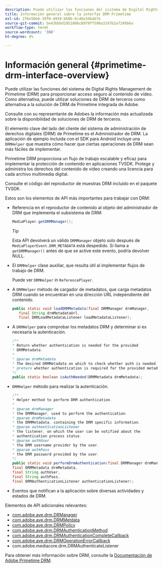 ```yaml
---
description: Puede utilizar las funciones del sistema de Digital Rights Management de Primetime (DRM) para proporcionar acceso seguro al contenido de vídeo. Como alternativa, puede utilizar soluciones de DRM de terceros como alternativa a la solución de DRM de Primetime integrada de Adobe.
title: Información general sobre la interfaz DRM Primetime
exl-id: 2f6e50e6-39f0-4939-bb9b-6c46e34bab7e
source-git-commit: be43bbbd1051886c8979ff590a3197b2a7249b6a
workflow-type: tm+mt
source-wordcount: '388'
ht-degree: 0%

---
```


# Información general {#primetime-drm-interface-overview}

Puede utilizar las funciones del sistema de Digital Rights Management de Primetime (DRM) para proporcionar acceso seguro al contenido de vídeo. Como alternativa, puede utilizar soluciones de DRM de terceros como alternativa a la solución de DRM de Primetime integrada de Adobe.

<!--<a id="section_4DD54E085AB345FE9BE00865E56B28DB"></a>-->

Consulte con su representante de Adobes la información más actualizada sobre la disponibilidad de soluciones de DRM de terceros.

El elemento clave del lado del cliente del sistema de administración de derechos digitales (DRM) de Primetime es el Administrador de DRM. La aplicación de ejemplo incluida con el SDK para Android incluye una `DRMHelper` que muestra cómo hacer que ciertas operaciones de DRM sean más fáciles de implementar.

Primetime DRM proporciona un flujo de trabajo escalable y eficaz para implementar la protección de contenido en aplicaciones TVSDK. Protege y administra los derechos del contenido de vídeo creando una licencia para cada archivo multimedia digital.

Consulte el código del reproductor de muestras DRM incluido en el paquete TVSDK.

Estos son los elementos de API más importantes para trabajar con DRM:

* Referencia en el reproductor de contenido al objeto del administrador de DRM que implementa el subsistema de DRM:

   ```java
   MediaPlayer.getDRMManager();
   ```

   >[!TIP]
   >
   >Esta API devolverá un válido `DRMManager` objeto solo después de `MediaPlayerEvent.DRM_METADATA` está despedido. Si llama a `getDRMManager()` antes de que se active este evento, podría devolver NULL.

* El `DRMHelper` clase auxiliar, que resulta útil al implementar flujos de trabajo de DRM.

   Puede ver `DRMHelper` in `ReferencePlayer`.

* A `DRMHelper` método de cargador de metadatos, que carga metadatos DRM cuando se encuentran en una dirección URL independiente del contenido.

   ```java
   public static void loadDRMMetadata(final DRMManager drmManager,  
      final String drmMetadataUrl,  
      final DRMLoadMetadataListener loadMetadataListener);
   ```

* A `DRMHelper` para comprobar los metadatos DRM y determinar si es necesaria la autenticación.

   ```java
   /** 
   * Return whether authentication is needed for the provided 
   * DRMMetadata. 
   * 
   * @param drmMetadata 
   * The desired DRMMetadata on which to check whether auth is needed. 
   * @return whether authentication is required for the provided metadata 
   */ 
   public static boolean isAuthNeeded(DRMMetadata drmMetadata);
   ```

* `DRMHelper` método para realizar la autenticación.

   ```java
   /** 
   * Helper method to perform DRM authentication. 
   * 
   * @param drmManager 
   * the DRMManager, used to perform the authentication. 
   * @param drmMetadata 
   * the DRMMetadata, containing the DRM specific information. 
   * @param authenticationListener 
   * the listener, on which the user can be notified about the 
   * authentication process status. 
   * @param authUser 
   * the DRM username provider by the user. 
   * @param authPass 
   * the DRM password provided by the user. 
   */ 
   public static void performDrmAuthentication(final DRMManager drmManager,  
   final DRMMetadata drmMetadata,  
   final String authUser,  
   final String authPass,  
   final DRMAuthenticationListener authenticationListener);
   ```

* Eventos que notifican a la aplicación sobre diversas actividades y estados de DRM.

<!--<a id="section_899BD9061D484E1BBA46E84617C36867"></a>-->

Elementos de API adicionales relevantes:

* [com.adobe.ave.drm.DRManager](https://help.adobe.com/en_US/primetime/api/drm/com/adobe/ave/drm/DRMManager.html)
* [com.adobe.ave.drm.DRMMetdata](https://help.adobe.com/en_US/primetime/api/drm/com/adobe/ave/drm/DRMMetadata.html)
* [com.adobe.ave.drm.DRMPolicy](https://help.adobe.com/en_US/primetime/api/drm/com/adobe/ave/drm/DRMPolicy.html)
* [com.adobe.ave.drm.DRMAuthenticationMethod](https://help.adobe.com/en_US/primetime/api/drm/com/adobe/ave/drm/DRMAuthenticationMethod.html)
* [com.adobe.ave.drm.DRMAuthenticationCompleteCallback](https://help.adobe.com/en_US/primetime/api/drm/com/adobe/ave/drm/DRMAuthenticationCompleteCallback.html)
* [com.adobe.ave.drm.DRMOperationErrorCallback](https://help.adobe.com/en_US/primetime/api/drm/com/adobe/ave/drm/DRMOperationErrorCallback.html)
* com.adobe.mediacore.drm.DRMAuthenticateListener

<!-- 
Comment Type: draft
(https://help.adobe.com/en_US/primetime/api/psdk/javadoc_2.4/com/adobe/mediacore/drm/DRMAuthenticateListener.html)

-->
<!--<a id="section_F58941D68EB94A5EBD1C7454D2A1B17A"></a>-->

Para obtener más información sobre DRM, consulte la [Documentación de Adobe Primetime DRM](https://helpx.adobe.com/primetime/user-guide.html).
